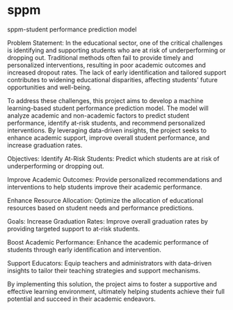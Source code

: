 # sppm
sppm-student performance prediction model

Problem Statement:
In the educational sector, one of the critical challenges is identifying and supporting students who are at risk of underperforming or dropping out. Traditional methods often fail to provide timely and personalized interventions, resulting in poor academic outcomes and increased dropout rates. The lack of early identification and tailored support contributes to widening educational disparities, affecting students' future opportunities and well-being.

To address these challenges, this project aims to develop a machine learning-based student performance prediction model. The model will analyze academic and non-academic factors to predict student performance, identify at-risk students, and recommend personalized interventions. By leveraging data-driven insights, the project seeks to enhance academic support, improve overall student performance, and increase graduation rates.

Objectives:
Identify At-Risk Students: Predict which students are at risk of underperforming or dropping out.

Improve Academic Outcomes: Provide personalized recommendations and interventions to help students improve their academic performance.

Enhance Resource Allocation: Optimize the allocation of educational resources based on student needs and performance predictions.

Goals:
Increase Graduation Rates: Improve overall graduation rates by providing targeted support to at-risk students.

Boost Academic Performance: Enhance the academic performance of students through early identification and intervention.

Support Educators: Equip teachers and administrators with data-driven insights to tailor their teaching strategies and support mechanisms.

By implementing this solution, the project aims to foster a supportive and effective learning environment, ultimately helping students achieve their full potential and succeed in their academic endeavors.
